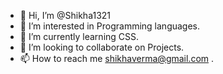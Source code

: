 - 👋 Hi, I’m @Shikha1321
- 👀 I’m interested in Programming languages.
- 🌱 I’m currently learning CSS.
- 💞️ I’m looking to collaborate on Projects.
- 📫 How to reach me shikhaverma@gmail.com .

<!---
Shikha1321/Shikha1321 is a ✨ special ✨ repository because its `README.md` (this file) appears on your GitHub profile.
You can click the Preview link to take a look at your changes.
--->
